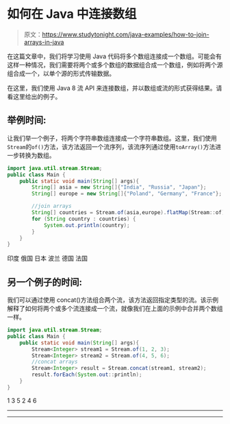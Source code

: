 # 如何在 Java 中连接数组

> 原文：<https://www.studytonight.com/java-examples/how-to-join-arrays-in-java>

在这篇文章中，我们将学习使用 Java 代码将多个数组连接成一个数组。可能会有这样一种情况，我们需要将两个或多个数组的数据组合成一个数组，例如将两个源组合成一个，以单个源的形式传输数据。

在这里，我们使用 Java 8 流 API 来连接数组，并以数组或流的形式获得结果。请看这里给出的例子。

## 举例时间:

让我们举一个例子，将两个字符串数组连接成一个字符串数组。这里，我们使用`Stream`的`of()`方法，该方法返回一个流序列，该流序列通过使用`toArray()`方法进一步转换为数组。

```java
import java.util.stream.Stream;
public class Main {
	public static void main(String[] args){  
		String[] asia = new String[]{"India", "Russia", "Japan"};
        String[] europe = new String[]{"Poland", "Germany", "France"};

		//join arrays
        String[] countries = Stream.of(asia,europe).flatMap(Stream::of).toArray(String[]::new);
        for (String country : countries) {
			System.out.println(country);
		}
	}
}
```

印度
俄国
日本
波兰
德国
法国

## 另一个例子的时间:

我们可以通过使用 concat()方法组合两个流，该方法返回指定类型的流。该示例解释了如何将两个或多个流连接成一个流，就像我们在上面的示例中合并两个数组一样。

```java
import java.util.stream.Stream;
public class Main {
	public static void main(String[] args){  
		Stream<Integer> stream1 = Stream.of(1, 2, 3);
	    Stream<Integer> stream2 = Stream.of(4, 5, 6);
	    //concat arrays
	    Stream<Integer> result = Stream.concat(stream1, stream2);
	    result.forEach(System.out::println);
	}
}
```

1
3
5
2
4
6

* * *

* * *